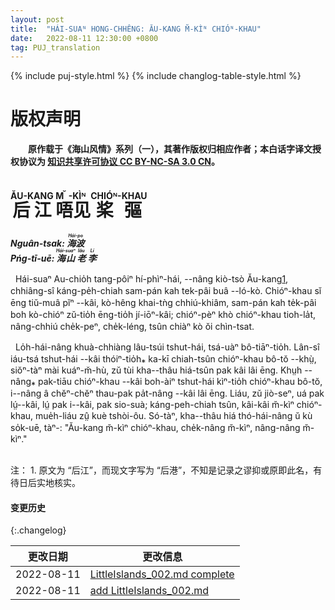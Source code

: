 ```yaml
---
layout: post
title:  "HÁI-SUAᴺ HONG-CHHÊNG: ĂU-KANG M̆-KÌᴺ CHIÓᴺ-KHAU"
date:   2022-08-11 12:30:00 +0800
tag: PUJ_translation
---
```


{% include puj-style.html %}
{% include changlog-table-style.html %}

# 版权声明

**&emsp;&emsp;原作载于《海山风情》系列（一），其著作版权归相应作者；本白话字译文授权协议为 <a href="https://creativecommons.org/licenses/by-nc-sa/3.0/cn/" target="_blank">知识共享许可协议 CC BY-NC-SA 3.0 CN</a>。**
<br>


# <ruby style="ruby-position:over"><rb class="markup_main">后江</rb><rp>(</rp><rt class="markup_over">ĂU-KANG</rt><rp>)</rp></ruby> <ruby style="ruby-position:over"><rb class="markup_main">唔见</rb><rp>(</rp><rt class="markup_over">M̆-KÌᴺ</rt><rp>)</rp></ruby> <ruby style="ruby-position:over"><rb class="markup_main">桨彄</rb><rp>(</rp><rt class="markup_over">CHIÓᴺ-KHAU</rt><rp>)</rp></ruby>

***Nguân-tsak: 
<ruby style="ruby-position:over">
<rb class="markup_main">海波</rb>
<rp>(</rp><rt class="markup_over">Hái-po</rt><rp>)</rp>
</ruby>***<br>
***Pńg-tī-uē: 
<ruby style="ruby-position:over">
<rb class="markup_main">海山</rb>
<rp>(</rp><rt class="markup_over">Hái-suaⁿ</rt><rp>)</rp>
</ruby>
<ruby style="ruby-position:over">
<rb class="markup_main">老</rb>
<rp>(</rp><rt class="markup_over">lău</rt><rp>)</rp>
</ruby>
<ruby style="ruby-position:over">
<rb class="markup_main">李</rb>
<rp>(</rp><rt class="markup_over">Lí</rt><rp>)</rp>
</ruby>***

&nbsp;&nbsp;Hái-suaⁿ Au-chio̍h tang-pôiⁿ hí-phìⁿ-hái, &#x002D;&#x002D;nâng kiò-tsò Ău-kang<a href="#note_1" class="note">1</a>, chhiâng-sî káng-pe̍h-chiah sam-pán kah tek-pâi buâ &#x002D;&#x002D;ló-kò. Chióⁿ-khau sĭ ēng tiŭ-muâ pĭⁿ &#x002D;&#x002D;kâi, kò-hêng khai-tǹg chhiú-khiâm, sam-pán kah te̍k-pâi boh kò-chióⁿ zŭ-tio̍h ēng-tio̍h jí-iōⁿ-kâi; chióⁿ-pèⁿ khò chióⁿ-khau tioh-la̍t, nâng-chhiú che̍k-peⁿ, che̍k-léng, tsûn chiàⁿ kò ŏi chìn-tsat.

&nbsp;&nbsp;Lo̍h-hái-nâng khuà-chhiàng lâu-tsúi tshut-hái, tsá-uàⁿ bô-tiāⁿ-tio̍h. Lân-sî iáu-tsá tshut-hái &#x002D;&#x002D;kâi thóiⁿ-tio̍h⁎ ka-kī chiah-tsûn chióⁿ-khau bô-tŏ &#x002D;&#x002D;khṳ̀, siŏⁿ-tàⁿ mài kuáⁿ-m̆-hù, zŭ tùi kha&#x002D;&#x002D;thâu hiá-tsûn pak kâi lâi ēng. Khṳh &#x002D;&#x002D;nâng⁎ pak-tiāu chióⁿ-khau &#x002D;&#x002D;kâi boh-àiⁿ tshut-hái kìⁿ-tio̍h chióⁿ-khau bô-tŏ, i&#x002D;&#x002D;nâng â chĕⁿ-chĕⁿ thau-pak pa̍t-nâng &#x002D;&#x002D;kâi lâi ēng. Liáu, zŭ jiò-seⁿ, uá pak lṳ́&#x002D;&#x002D;kâi, lṳ́ pak i&#x002D;&#x002D;kâi, pak sio-suà; káng-peh-chiah tsûn, kâi-kâi m̆-kìⁿ chióⁿ-khau, mue̍h-liáu zṳ̂ kuè tshòi-ôu. Só-tàⁿ, kha&#x002D;&#x002D;thâu hiá thó-hái-nâng ŭ kù so̍k-uē, tàⁿ-: "Ău-kang m̆-kìⁿ chióⁿ-khau, che̍k-nâng m̆-kìⁿ, nâng-nâng m̆-kìⁿ."
<br>

<br>
注：
1. <span id="note_1">原文为 “后江”，而现文字写为 “后港”，不知是记录之谬抑或原即此名，有待日后实地核实。<span>
<br>


#### 变更历史

{:.changelog}

| 更改日期 | 更改信息 |
| --- | --- |
| 2022-08-11 | <a href="https://github.com/DonAnthonyLee/DonAnthonyLee.github.io/commit/760ff409b7bbcd319707c1ea09dce7c426fa9079" target="_blank">LittleIslands_002.md complete</a> |
| 2022-08-11 | <a href="https://github.com/DonAnthonyLee/DonAnthonyLee.github.io/commit/fabf59eb5fafa78ebdd5228bed46fd9e38cd0e12" target="_blank">add LittleIslands_002.md</a> |
